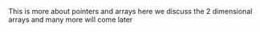 This is more about pointers and arrays here we discuss the 2 dimensional arrays and many more will come later
